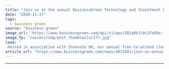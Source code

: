 ```yaml
---
title: "Join us at the annual BusinessGreen Technology and Investment Forum"
date: "2020-11-17"
tags: 
  - business green
source: "business green"
image_url: "https://www.businessgreen.com/api/v1/wps/581a0b7/0c1fa09a-f2c4-40b2-b2b8-7b95dd6fe64d/1/2020-businessgreen-tech-and-innovation-forum-1-185x114.jpg"
image_fp: "/assets/img/post_thumbnails/177.jpg"
lead: "
 Hosted in association with Innovate UK, our annual free-to-attend clean tech pitching event will bring together some of the UK's most exciting green start ups with leading investors and corporates ..."
article_url: "https://www.businessgreen.com/news/4023501/join-us-annual-businessgreen-technology-investment-forum"
---
```


---
